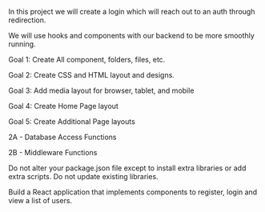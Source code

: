 



In this project we will create a login which will reach out to an auth through redirection.

We will use hooks and components with our backend to be more smoothly running.

Goal 1: Create All component, folders, files, etc. 

Goal 2: Create CSS and HTML layout and designs. 

Goal 3: Add media layout for browser, tablet, and mobile

Goal 4: Create Home Page layout

Goal 5: Create Additional Page layouts


2A - Database Access Functions

2B - Middleware Functions



Do not alter your package.json file except to install extra libraries or add extra scripts. Do not update existing libraries.

Build a React application that implements components to register, login and view a list of users. 







